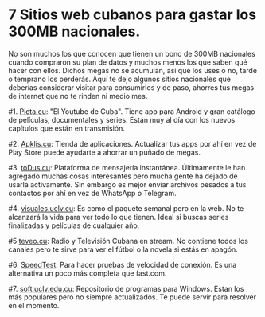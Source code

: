 # 7 Sitios web cubanos para gastar los 300MB nacionales.

No son muchos los que conocen que tienen un bono de 300MB nacionales cuando compraron su plan de datos y muchos menos los que saben qué hacer con ellos. Dichos megas no se acumulan, así que los uses o no, tarde o temprano los perderás. Aquí te dejo algunos sitios nacionales que deberías considerar visitar para consumirlos y de paso, ahorres tus megas de internet que no te rinden ni medio mes. 

#1. [Picta.cu](https://picta.cu): "El Youtube de Cuba". Tiene app para Android y gran catálogo de películas, documentales y series. Están muy al día con los nuevos capítulos que están en transmisión.

#2. [Apklis.cu](https://apklis.cu): Tienda de aplicaciones. Actualizar tus apps por ahí en vez de Play Store puede ayudarte a ahorrar un puñado de megas.

#3. [toDus.cu](https://todus.cu): Plataforma de mensajería instantánea. Últimamente le han agregado muchas cosas interesantes pero mucha gente ha dejado de usarla activamente. Sin embargo es mejor enviar archivos pesados a tus contactos por ahí en vez de WhatsApp o Telegram.

#4. [visuales.uclv.cu](visuales.uclv.cu): Es como el paquete semanal pero en la web. No te alcanzará la vida para ver todo lo que tienen. Ideal si buscas series finalizadas y películas de cualquier año.

#5 [teveo.cu](teveo.cu): Radio y Televisión Cubana en stream. No contiene todos los canales pero te sirve para ver el fútbol o la novela si estás en apagón.

#6. [SpeedTest](https://speedtest.cd.etecsa.cu): Para hacer pruebas de velocidad de conexión. Es una alternativa un poco más completa que fast.com.

#7. [soft.uclv.edu.cu](soft.uclv.edu.cu): Repositorio de programas para Windows. Estan los más populares pero no siempre actualizados. Te puede servir para resolver en el momento.